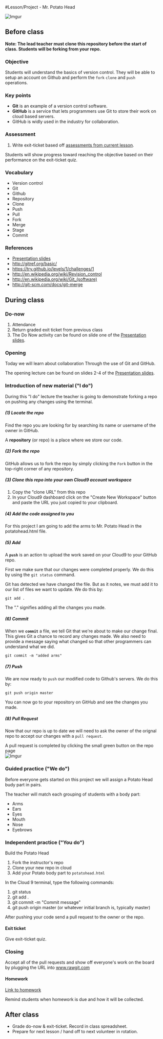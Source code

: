#Lesson/Project - Mr. Potato Head

![Imgur](http://i.imgur.com/Vy06FW3.gif)

## Before class

**Note: The lead teacher must clone this repository before the start of class. Students will be forking from your repo.**
### Objective

Students will understand the basics of version control. They will be able to setup an account on Github and perform the `fork` `clone` and `push` operations.

### Key points

* **Git** is an example of a version control software.
* **GitHub** is a service that lets programmers use Git to store their work on cloud based servers. 
* GitHub is widly used in the industry for collaboration.

### Assessment

1. Write exit-ticket based off [assessments from current lesson](assessments/).

Students will show progress toward reaching the objective based on their performance on the exit-ticket quiz.

### Vocabulary

* Version control
* Git
* Github
* Repository
* Clone
* Push
* Pull
* Fork
* Merge
* Stage
* Commit

### References
* [Presentation slides](https://docs.google.com/presentation/d/1eH0T3ESKY7AJQjtAL7_X4-uWqJRXwgKGguoAbmQmzRw/edit?usp=sharing)
* http://gitref.org/basic/
* https://try.github.io/levels/1/challenges/1
* http://en.wikipedia.org/wiki/Revision_control
* http://en.wikipedia.org/wiki/Git_(software)
* http://git-scm.com/docs/git-merge

## During class

### Do-now

1. Attendance
2. Return graded exit ticket from previous class
3. The Do Now activity can be found on slide one of the [Presentation slides](https://docs.google.com/presentation/d/1eH0T3ESKY7AJQjtAL7_X4-uWqJRXwgKGguoAbmQmzRw/edit?usp=sharing).

### Opening

Today we will learn about collaboration Through the use of Git and GitHub. 

The opening lecture can be found on slides 2-4 of the [Presentation slides](https://docs.google.com/presentation/d/1eH0T3ESKY7AJQjtAL7_X4-uWqJRXwgKGguoAbmQmzRw/edit?usp=sharing).



### Introduction of new material ("I do")

During this "I do" lecture the teacher is going to demonstrate forking a repo on pushing any changes using the terminal.

##### (1) Locate the repo

Find the repo you are looking for by searching its name or username of the owner in GitHub.

A **repository** (or repo) is a place where we store our code.

##### (2) Fork the repo

GitHub allows us to fork the repo by simply clicking the `Fork` button in the top-right corner of any repository.

##### (3) Clone this repo into your own Cloud9 account workspace
1. Copy the "clone URL" from this repo
2. In your Cloud9 dashboard click on the "Create New Workspace" button and paste the URL you just copied to your clipboard.


##### (4) Add the code assigned to you
For this project I am going to add the arms to Mr. Potato Head in the potatohead.html file.


##### (5) Add

A **`push`** is an action to upload the work saved on your Cloud9 to your GitHub repo.

First we make sure that our changes were completed properly. We do this by using the `git status` command.

Git has detected we have changed the file. But as it notes, we must add it to our list of files we want to update. We do this by:

```
git add .
```

The "." signifies adding all the changes you made.

##### (6) Commit

When we **`commit`** a file, we tell Git that we're about to make our change final. This gives Git a chance to record any changes made. We also need to provide a message saying what changed so that other programmers can understand what we did.

```
git commit -m "added arms"
```

##### (7) Push

We are now ready to `push` our modified code to Github's servers. We do this by:

```
git push origin master
```

You can now go to your repository on GitHub and see the changes you made.

##### (8) Pull Request

Now that our repo is up to date we will need to ask the owner of the orignal repo to accept our changes with a `pull request`.

A pull request is completed by clicking the small green button on the repo page  
![Imgur](http://i.imgur.com/BqY9CA9.png) 


### Guided practice ("We do")

Before everyone gets started on this project we will assign a Potato Head budy part in pairs.

The teacher will match each grouping of students with a body part:

* Arms
* Ears
* Eyes
* Mouth
* Nose
* Eyebrows



### Independent practice ("You do")
Build the Potato Head

1. Fork the instructor's repo
2. Clone your new repo in cloud
3. Add your Potato body part to `potatohead.html`

In the Cloud 9 terminal, type the following commands:

1. git status
2. git add .
3. git commit -m "Commit message"
4. git push origin master (or whatever initial branch is, typically master)

After pushing your code send a pull request to the owner or the repo.

#### Exit ticket

Give exit-ticket quiz.

### Closing

Accept all of the pull requests and show off everyone's work on the board by plugging the URL into www.rawgit.com

#### Homework

[Link to homework](homework/)

Remind students when homework is due and how it will be collected.

## After class

* Grade do-now & exit-ticket. Record in class spreadsheet.
* Prepare for next lesson / hand off to next volunteer in rotation.
